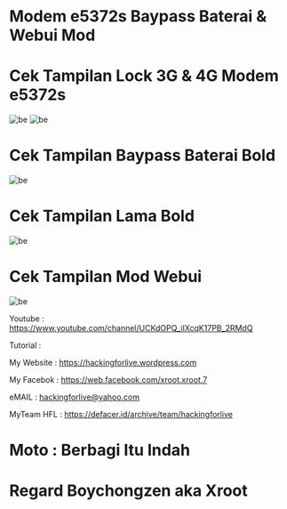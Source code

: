 # Modem e5372s Baypass Baterai & Webui Mod


# Cek Tampilan Lock 3G & 4G Modem e5372s
![be](https://raw.githubusercontent.com/boychongzen18/e5372s_Webui_Mod/main/3G.jpg)
![be](https://raw.githubusercontent.com/boychongzen18/e5372s_Webui_Mod/main/4G.jpg)

# Cek Tampilan Baypass Baterai Bold
![be](https://raw.githubusercontent.com/boychongzen18/e5372s_Webui_Mod/main/baypass.jpg)

# Cek Tampilan Lama Bold
![be](https://raw.githubusercontent.com/boychongzen18/e5372s_Webui_Mod/main/browser_lama.jpg)

# Cek Tampilan Mod Webui
![be](https://raw.githubusercontent.com/boychongzen18/e5372s_Webui_Mod/main/browser1.jpg)


Youtube      : https://www.youtube.com/channel/UCKdOPQ_iIXcqK17PB_2RMdQ


Tutorial :


My Website    : https://hackingforlive.wordpress.com

My Facebok    : https://web.facebook.com/xroot.xroot.7

eMAIL         : hackingforlive@yahoo.com      

MyTeam HFL    : https://defacer.id/archive/team/hackingforlive

# Moto : Berbagi Itu Indah

# Regard Boychongzen aka Xroot


